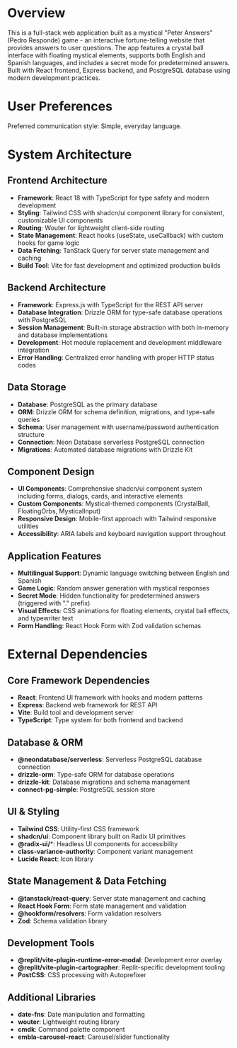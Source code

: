 # Overview

This is a full-stack web application built as a mystical "Peter Answers" (Pedro Responde) game - an interactive fortune-telling website that provides answers to user questions. The app features a crystal ball interface with floating mystical elements, supports both English and Spanish languages, and includes a secret mode for predetermined answers. Built with React frontend, Express backend, and PostgreSQL database using modern development practices.

# User Preferences

Preferred communication style: Simple, everyday language.

# System Architecture

## Frontend Architecture
- **Framework**: React 18 with TypeScript for type safety and modern development
- **Styling**: Tailwind CSS with shadcn/ui component library for consistent, customizable UI components
- **Routing**: Wouter for lightweight client-side routing
- **State Management**: React hooks (useState, useCallback) with custom hooks for game logic
- **Data Fetching**: TanStack Query for server state management and caching
- **Build Tool**: Vite for fast development and optimized production builds

## Backend Architecture
- **Framework**: Express.js with TypeScript for the REST API server
- **Database Integration**: Drizzle ORM for type-safe database operations with PostgreSQL
- **Session Management**: Built-in storage abstraction with both in-memory and database implementations
- **Development**: Hot module replacement and development middleware integration
- **Error Handling**: Centralized error handling with proper HTTP status codes

## Data Storage
- **Database**: PostgreSQL as the primary database
- **ORM**: Drizzle ORM for schema definition, migrations, and type-safe queries
- **Schema**: User management with username/password authentication structure
- **Connection**: Neon Database serverless PostgreSQL connection
- **Migrations**: Automated database migrations with Drizzle Kit

## Component Design
- **UI Components**: Comprehensive shadcn/ui component system including forms, dialogs, cards, and interactive elements
- **Custom Components**: Mystical-themed components (CrystalBall, FloatingOrbs, MysticalInput)
- **Responsive Design**: Mobile-first approach with Tailwind responsive utilities
- **Accessibility**: ARIA labels and keyboard navigation support throughout

## Application Features
- **Multilingual Support**: Dynamic language switching between English and Spanish
- **Game Logic**: Random answer generation with mystical responses
- **Secret Mode**: Hidden functionality for predetermined answers (triggered with "." prefix)
- **Visual Effects**: CSS animations for floating elements, crystal ball effects, and typewriter text
- **Form Handling**: React Hook Form with Zod validation schemas

# External Dependencies

## Core Framework Dependencies
- **React**: Frontend UI framework with hooks and modern patterns
- **Express**: Backend web framework for REST API
- **Vite**: Build tool and development server
- **TypeScript**: Type system for both frontend and backend

## Database & ORM
- **@neondatabase/serverless**: Serverless PostgreSQL database connection
- **drizzle-orm**: Type-safe ORM for database operations
- **drizzle-kit**: Database migrations and schema management
- **connect-pg-simple**: PostgreSQL session store

## UI & Styling
- **Tailwind CSS**: Utility-first CSS framework
- **shadcn/ui**: Component library built on Radix UI primitives
- **@radix-ui/***: Headless UI components for accessibility
- **class-variance-authority**: Component variant management
- **Lucide React**: Icon library

## State Management & Data Fetching
- **@tanstack/react-query**: Server state management and caching
- **React Hook Form**: Form state management and validation
- **@hookform/resolvers**: Form validation resolvers
- **Zod**: Schema validation library

## Development Tools
- **@replit/vite-plugin-runtime-error-modal**: Development error overlay
- **@replit/vite-plugin-cartographer**: Replit-specific development tooling
- **PostCSS**: CSS processing with Autoprefixer

## Additional Libraries
- **date-fns**: Date manipulation and formatting
- **wouter**: Lightweight routing library
- **cmdk**: Command palette component
- **embla-carousel-react**: Carousel/slider functionality